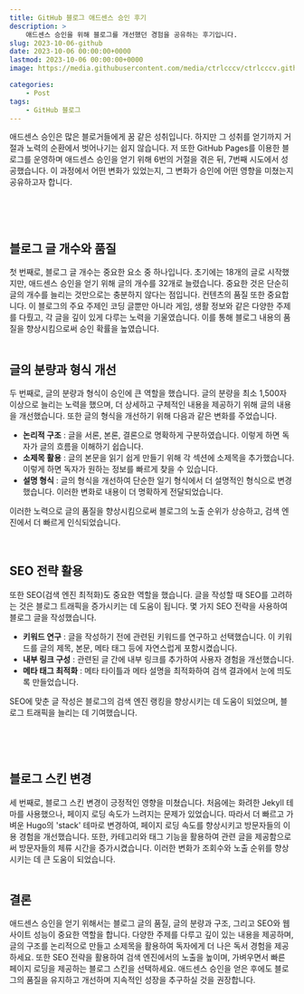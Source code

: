 ```yaml
---
title: GitHub 블로그 애드센스 승인 후기
description: >  
    애드센스 승인을 위해 블로그를 개선했던 경험을 공유하는 후기입니다.
slug: 2023-10-06-github
date: 2023-10-06 00:00:00+0000
lastmod: 2023-10-06 00:00:00+0000
image: https://media.githubusercontent.com/media/ctrlcccv/ctrlcccv.github.io/master/assets/img/post/2023-10-06-github.webp

categories:
    - Post
tags:
    - GitHub 블로그
---
```

애드센스 승인은 많은 블로거들에게 꿈 같은 성취입니다. 하지만 그 성취를 얻기까지 거절과 노력의 순환에서 벗어나기는 쉽지 않습니다. 저 또한 GitHub Pages를 이용한 블로그를 운영하며 애드센스 승인을 얻기 위해 6번의 거절을 겪은 뒤, 7번째 시도에서 성공했습니다. 이 과정에서 어떤 변화가 있었는지, 그 변화가 승인에 어떤 영향을 미쳤는지 공유하고자 합니다.  

<br>

<ins class="adsbygoogle"
     style="display:block; text-align:center;"
     data-ad-layout="in-article"
     data-ad-format="fluid"
     data-ad-client="ca-pub-8535540836842352"
     data-ad-slot="2974559225"></ins>
<script>
     (adsbygoogle = window.adsbygoogle || []).push({});
</script>

<br>

## 블로그 글 개수와 품질
첫 번째로, 블로그 글 개수는 중요한 요소 중 하나입니다. 초기에는 18개의 글로 시작했지만, 애드센스 승인을 얻기 위해 글의 개수를 32개로 늘렸습니다. 중요한 것은 단순히 글의 개수를 늘리는 것만으로는 충분하지 않다는 점입니다. 컨텐츠의 품질 또한 중요합니다. 이 블로그의 주요 주제인 코딩 글뿐만 아니라 게임, 생활 정보와 같은 다양한 주제를 다뤘고, 각 글을 깊이 있게 다루는 노력을 기울였습니다. 이를 통해 블로그 내용의 품질을 향상시킴으로써 승인 확률을 높였습니다.  
<br>

## 글의 분량과 형식 개선
두 번째로, 글의 분량과 형식이 승인에 큰 역할을 했습니다. 글의 분량을 최소 1,500자 이상으로 늘리는 노력을 했으며, 더 상세하고 구체적인 내용을 제공하기 위해 글의 내용을 개선했습니다. 또한 글의 형식을 개선하기 위해 다음과 같은 변화를 주었습니다.

* **논리적 구조** : 글을 서론, 본론, 결론으로 명확하게 구분하였습니다. 이렇게 하면 독자가 글의 흐름을 이해하기 쉽습니다.
* **소제목 활용** : 글의 본문을 읽기 쉽게 만들기 위해 각 섹션에 소제목을 추가했습니다. 이렇게 하면 독자가 원하는 정보를 빠르게 찾을 수 있습니다.
* **설명 형식** : 글의 형식을 개선하여 단순한 일기 형식에서 더 설명적인 형식으로 변경했습니다. 이러한 변화로 내용이 더 명확하게 전달되었습니다.    

이러한 노력으로 글의 품질을 향상시킴으로써 블로그의 노출 순위가 상승하고, 검색 엔진에서 더 빠르게 인식되었습니다.  

<br>

## SEO 전략 활용
또한 SEO(검색 엔진 최적화)도 중요한 역할을 했습니다. 글을 작성할 때 SEO를 고려하는 것은 블로그 트래픽을 증가시키는 데 도움이 됩니다. 몇 가지 SEO 전략을 사용하여 블로그 글을 작성했습니다.  

* **키워드 연구** : 글을 작성하기 전에 관련된 키워드를 연구하고 선택했습니다. 이 키워드를 글의 제목, 본문, 메타 태그 등에 자연스럽게 포함시켰습니다.
* **내부 링크 구성** : 관련된 글 간에 내부 링크를 추가하여 사용자 경험을 개선했습니다.
* **메타 태그 최적화** : 메타 타이틀과 메타 설명을 최적화하여 검색 결과에서 눈에 띄도록 만들었습니다.           

SEO에 맞춘 글 작성은 블로그의 검색 엔진 랭킹을 향상시키는 데 도움이 되었으며, 블로그 트래픽을 늘리는 데 기여했습니다.  

<br>

<ins class="adsbygoogle"
     style="display:block; text-align:center;"
     data-ad-layout="in-article"
     data-ad-format="fluid"
     data-ad-client="ca-pub-8535540836842352"
     data-ad-slot="2974559225"></ins>
<script>
     (adsbygoogle = window.adsbygoogle || []).push({});
</script>


<br>

## 블로그 스킨 변경
세 번째로, 블로그 스킨 변경이 긍정적인 영향을 미쳤습니다. 처음에는 화려한 Jekyll 테마를 사용했으나, 페이지 로딩 속도가 느려지는 문제가 있었습니다. 따라서 더 빠르고 가벼운 Hugo의 'stack' 테마로 변경하여, 페이지 로딩 속도를 향상시키고 방문자들의 이용 경험을 개선했습니다. 또한, 카테고리와 태그 기능을 활용하여 관련 글을 제공함으로써 방문자들의 체류 시간을 증가시켰습니다. 이러한 변화가 조회수와 노출 순위를 향상시키는 데 큰 도움이 되었습니다.   
<br>

## 결론
애드센스 승인을 얻기 위해서는 블로그 글의 품질, 글의 분량과 구조, 그리고 SEO와 웹사이트 성능이 중요한 역할을 합니다. 다양한 주제를 다루고 깊이 있는 내용을 제공하며, 글의 구조를 논리적으로 만들고 소제목을 활용하여 독자에게 더 나은 독서 경험을 제공하세요. 또한 SEO 전략을 활용하여 검색 엔진에서의 노출을 높이며, 가벼우면서 빠른 페이지 로딩을 제공하는 블로그 스킨을 선택하세요. 애드센스 승인을 얻은 후에도 블로그의 품질을 유지하고 개선하며 지속적인 성장을 추구하실 것을 권장합니다.
